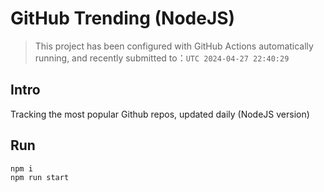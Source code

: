 # GitHub Trending (NodeJS)

> This project has been configured with GitHub Actions automatically running, and recently submitted to：`UTC 2024-04-27 22:40:29`

## Intro

Tracking the most popular Github repos, updated daily (NodeJS version)

## Run

```bash
npm i
npm run start
```

